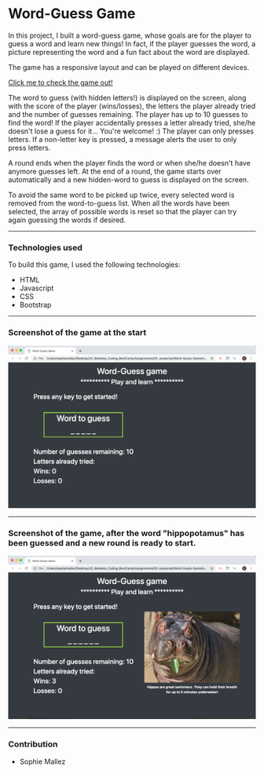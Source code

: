 # Word-Guess Game

In this project, I built a word-guess game, whose goals are for the player to guess a word and learn new things! In fact, if the player guesses the word, a picture representing the word and a fun fact about the word are displayed.

The game has a responsive layout and can be played on different devices.

[Click me to check the game out!](https://sophm.github.io/Word-Guess-Game/)

The word to guess (with hidden letters!) is displayed on the screen, along with the score of the player (wins/losses), the letters the player already tried and the number of guesses remaining. The player has up to 10 guesses to find the word! If the player accidentally presses a letter already tried, she/he doesn't lose a guess for it... You're welcome! :)
The player can only presses letters. If a non-letter key is pressed, a message alerts the user to only press letters.

A round ends when the player finds the word or when she/he doesn't have anymore guesses left. At the end of a round, the game starts over automatically and a new hidden-word to guess is displayed on the screen.

To avoid the same word to be picked up twice, every selected word is removed from the word-to-guess list. When all the words have been selected, the array of possible words is reset so that the player can try again guessing the words if desired.

---

### Technologies used

To build this game, I used the following technologies:
- HTML
- Javascript
- CSS
- Bootstrap

---

### Screenshot of the game at the start

![Screenshot of the game](https://github.com/SophM/Word-Guess-Game/blob/master/assets/screenshots_for_readme/Screenshot_beginning_of_the_game.png?raw=true)


---

### Screenshot of the game, after the word "hippopotamus" has been guessed and a new round is ready to start.

![Screenshot of the game when the word has been guessed](https://github.com/SophM/Word-Guess-Game/blob/master/assets/screenshots_for_readme/Screenshot_word_guessed.png?raw=true)

--- 

### Contribution

- Sophie Mallez